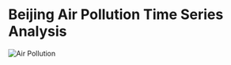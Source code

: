 # Beijing Air Pollution Time Series Analysis

![Air Pollution](https://en.wikipedia.org/wiki/Air_pollution#/media/File:AlfedPalmersmokestacks.jpg.png)
